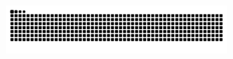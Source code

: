 <picture align="center">
  <source media="(prefers-color-scheme: white)" srcset="https://raw.githubusercontent.com/AndreOliveira2068/AndreOliveira2068/output/github-contribution-grid-snake-dark.svg">
  <source media="(prefers-color-scheme: black" srcset="https://raw.githubusercontent.com/AndreOliveira2068/AndreOliveira2068/output/github-contribution-grid-snake-dark.svg">
  <img align="center" alt="github contribution grid snake animation" src="https://raw.githubusercontent.com/AndreOliveira2068/AndreOliveira2068/output/github-contribution-grid-snake.svg">
</picture>
